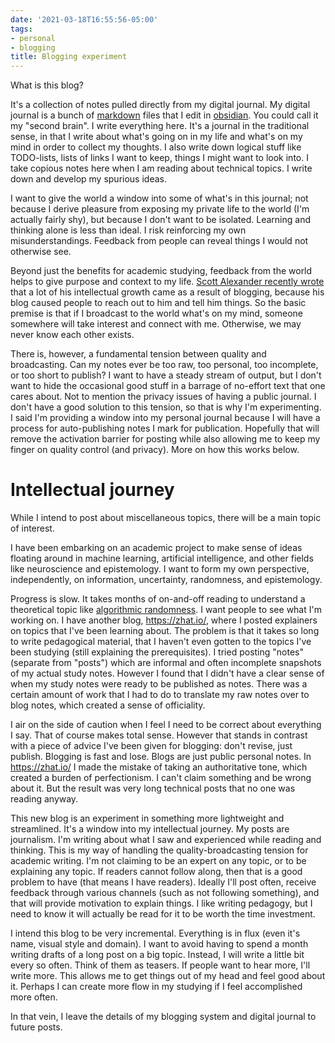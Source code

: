 ```yaml
---
date: '2021-03-18T16:55:56-05:00'
tags:
- personal
- blogging
title: Blogging experiment
---
```


What is this blog?

It's a collection of notes pulled directly from my digital journal. My digital journal is a bunch of [markdown](https://www.markdownguide.org/) files that I edit in [obsidian](https://obsidian.md/). You could call it my "second brain". I write everything here. It's a journal in the traditional sense, in that I write about what's going on in my life and what's on my mind in order to collect my thoughts. I also write down logical stuff like TODO-lists, lists of links I want to keep, things I might want to look into. I take copious notes here when I am reading about technical topics. I write down and develop my spurious ideas.

I want to give the world a window into some of what's in this journal; not because I derive pleasure from exposing my private life to the world (I'm actually fairly shy), but because I don't want to be isolated. Learning and thinking alone is less than ideal. I risk reinforcing my own misunderstandings. Feedback from people can reveal things I would not otherwise see.

Beyond just the benefits for academic studying, feedback from the world helps to give purpose and context to my life. [Scott Alexander recently wrote](https://astralcodexten.substack.com/p/still-alive) that a lot of his  intellectual growth came as a result of blogging, because his blog caused people to reach out to him and tell him things. So the basic premise is that if I broadcast to the world what's on my mind, someone somewhere will take interest and connect with me. Otherwise, we may never know each other exists.

There is, however, a fundamental tension between quality and broadcasting. Can my notes ever be too raw, too personal, too incomplete, or too short to publish? I want to have a steady stream of output, but I don't want to hide the occasional good stuff in a barrage of no-effort text that one cares about. Not to mention the privacy issues of having a public journal. I don't have a good solution to this tension, so that is why I'm experimenting. I said I'm providing a window into my personal journal because I will have a process for auto-publishing notes I mark for publication. Hopefully that will remove the activation barrier for posting while also allowing me to keep my finger on quality control (and privacy). More on how this works below.

# Intellectual journey

While I intend to post about miscellaneous topics, there will be a main topic of interest.

I have been embarking on an academic project to make sense of ideas floating around in machine learning, artificial intelligence, and other fields like neuroscience and epistemology. I want to form my own perspective, independently, on information, uncertainty, randomness, and epistemology.

Progress is slow. It takes months of on-and-off reading to understand a theoretical topic like [algorithmic randomness](http://www.scholarpedia.org/article/Algorithmic_randomness). I want people to see what I'm working on. I have another blog, https://zhat.io/, where I posted explainers on topics that I've been learning about. The problem is that it takes so long to write pedagogical material, that I haven't even gotten to the topics I've been studying (still explaining the prerequisites). I tried posting "notes" (separate from "posts") which are informal and often incomplete snapshots of my actual study notes. However I found that I didn't have a clear sense of when my study notes were ready to be published as notes. There was a certain amount of work that I had to do to translate my raw notes over to blog notes, which created a sense of officiality.

I air on the side of caution when I feel I need to be correct about everything I say. That of course makes total sense. However that stands in contrast with a piece of advice I've been given for blogging: don't revise, just publish. Blogging is fast and lose. Blogs are just public personal notes. In https://zhat.io/ I made the mistake of taking an authoritative tone, which created a burden of perfectionism. I can't claim something and be wrong about it. But the result was very long technical posts that no one was reading anyway.

This new blog is an experiment in something more lightweight and streamlined. It's a window into my intellectual journey. My posts are journalism. I'm writing about what I saw and experienced while reading and thinking. This is my way of handling the quality-broadcasting tension for academic writing. I'm not claiming to be an expert on any topic, or to be explaining any topic. If readers cannot follow along, then that is a good problem to have (that means I have readers). Ideally I'll post often, receive feedback through various channels (such as not following something), and that will provide motivation to explain things. I like writing pedagogy, but I need to know it will actually be read for it to be worth the time investment.

I intend this blog to be very incremental. Everything is in flux (even it's name, visual style and domain). I want to avoid having to spend a month writing drafts of a long post on a big topic. Instead, I will write a little bit every so often. Think of them as teasers. If people want to hear more, I'll write more. This allows me to get things out of my head and feel good about it. Perhaps I can create more flow in my studying if I feel accomplished more often. 

In that vein, I leave the details of my blogging system and digital journal to future posts.




